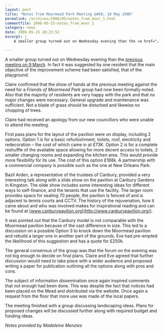 ```yaml
---
layout: post
title: "Notes from Moormead Park Meeting &#58; 10 May 2006"
permalink: /archives/2006/05/notes_from_moor_1.html
commentfile: 2006-05-15-notes_from_moor_1
category: news
date: 2006-05-15 20:23:52
excerpt: |
    A smaller group turned out on Wednesday evening than the <a href="/archives/2006/03/notes_from_moor.html.">previous meeting on 9 March</a>  In fact it was suggested by one resident that the main objective of the improvement scheme had been satisfied, that of the playground.

---
```


A smaller group turned out on Wednesday evening than the [previous meeting on 9 March](/archives/2006/03/notes_from_moor.html). In fact it was suggested by one resident that the main objective of the improvement scheme had been satisfied, that of the playground.

Claire confirmed that the show of hands at the previous meeting against the need for a *Friends of Moormead Park* group had now been formally noted. Also that the majority of residents are very happy with the park and that no major changes were necessary. General upgrade and maintenance was sufficient. Not a blade of grass should be disturbed and likewise no chopping of trees.

Claire had received an apology from our new councillors who were unable to attend the meeting.

First pass plans for the layout of the pavilion were on display, including 2 options. Option 1 is for a basic refurbishment, toilets, roof, electricity and redecoration – the cost of which came in at £73K. Option 2 is for a complete reshuffle of the available space allowing for more decent access to toilets, 2 smaller changing rooms and expanding the kitchen area. This would provide more flexibility for its use. The cost of this option £188k. A partnership with a commercial company is possible such as the one at New Orleans Park.

Bazil Arden, a representative of the trustees of Canbury, provided a very interesting talk along with a slide show on the pavilion at Canbury Gardens in Kingston. The slide show includes some interesting ideas for different ways to self-finance, and the tenants that use the facility. The larger room provides space for seating 70 people, the pavilion is fenced of and is adjacent to tennis courts and CCTV. The history of the rejuvenation, how it came about and who was involved makes for inspirational reading and can be found at [www.canburypavilion.org](http://www.canburypavilion.org/).

It was pointed out that the Canbury model is not comparable with the Moormead pavilion because of the vast difference in size. This led to a discussion on a possible Option 3 to knock down the Moormead pavilion and rebuild a larger one in another part of the grounds. Eve had pre-empted the likelihood of this suggestion and has a quote for £250k.

The general consensus of the group was that the forum on the evening was not big enough to decide on final plans. Claire and Eve agreed that further discussion would need to take place with a wider audience and proposed writing a paper for publication outlining all the options along with pros and cons.

The subject of information dissemination once again inspired comments that not enough had been done. This was despite the fact that notices had been placed on the Mead and distributed via the website. Once again a request from the floor that more use was made of the local papers.

The meeting finished with a group discussing landscaping ideas. Plans for proposed changes will be discussed further along with required budget and funding ideas.

*Notes provided by Madeleine Menzies*
